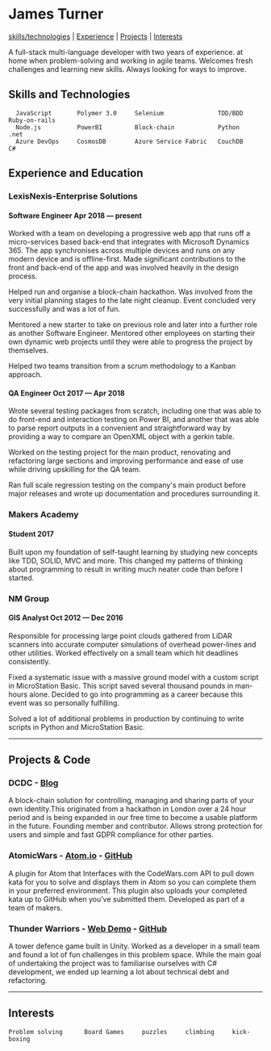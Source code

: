 # James Turner
[skills/technologies](#skills) | [Experience](#experience) | [Projects](#projects) | [Interests](#interests)

A full-stack multi-language developer with two years of experience. at home when problem-solving and working in agile teams. Welcomes fresh challenges and learning new skills. Always looking for ways to improve.

## <a name="skills">Skills and Technologies</a>
``` 
  JavaScript       Polymer 3.0     Selenium               TDD/BDD     Ruby-on-rails     
  Node.js          PowerBI         Block-chain            Python      .net
  Azure DevOps     CosmosDB        Azure Service Fabric   CouchDB     C#
```
## <a name="experience">Experience and Education</a> 
### LexisNexis-Enterprise Solutions
#### Software Engineer Apr 2018 — present
Worked with a team on developing a progressive web app that runs off a micro-services based back-end that integrates with Microsoft Dynamics 365. The app synchronises across multiple devices and runs on any modern device and is offline-first. Made significant contributions to the front and back-end of the app and was involved heavily in the design process.

Helped run and organise a block-chain hackathon. Was involved from the very initial planning stages to the late night cleanup. Event concluded very successfully and was a lot of fun.

Mentored a new starter to take on previous role and later into a further role as another Software Engineer. Mentored other employees on starting their own dynamic web projects until they were able to progress the project by themselves.

Helped two teams transition from a scrum methodology to a Kanban approach.
#### QA Engineer Oct 2017 — Apr 2018 
Wrote several testing packages from scratch, including one that was able to do front-end and interaction testing on Power BI, and another that was able to parse report outputs in a convenient and straightforward way by providing a way to compare an OpenXML object with a gerkin table.

Worked on the testing project for the main product, renovating and refactoring large sections and improving performance and ease of use while driving upskilling for the QA team.

Ran full scale regression testing on the company's main product before major releases and wrote up documentation and procedures surrounding it.

### Makers Academy 
#### Student 2017
Built upon my foundation of self-taught learning by studying new concepts like TDD, SOLID, MVC and more. This changed my patterns of thinking about programming to result in writing much neater code than before I started.

### NM Group 
#### GIS Analyst Oct 2012 — Dec 2016 
Responsible for processing large point clouds gathered from LiDAR scanners into accurate computer simulations of overhead power-lines and other utilities. Worked effectively on a small team which hit deadlines consistently.

Fixed a systematic issue with a massive ground model with a custom script in MicroStation Basic. This script saved several thousand pounds in man-hours alone. Decided to go into programming as a career because this event was so personally fulfilling.

Solved a lot of additional problems in production by continuing to write scripts in Python and MicroStation Basic.

***
## <a name="projects">Projects & Code</a>
### DCDC - [Blog](https://blog.dcdc.io/)
A block-chain solution for controlling, managing and sharing parts of your own identity.This originated from a hackathon in London over a 24 hour period and is being expanded in our free time to become a usable platform in the future. Founding member and contributor. Allows strong protection for users and simple and fast GDPR compliance for other parties.
### AtomicWars - [Atom.io](https://atom.io/packages/atomic-wars) - [GitHub](https://github.com/JamesTurnerGit/Atomic-Wars)
A plugin for Atom that Interfaces with the CodeWars.com API to pull down kata for you to solve and displays them in Atom so you can complete them in your preferred environment. This plugin also uploads your completed kata up to GitHub when you’ve submitted them. Developed as part of a team of makers.
### Thunder Warriors - [Web Demo](http://thunder-warriors.herokuapp.com/) - [GitHub](https://github.com/treborb/thunder-warriors)
A tower defence game built in Unity. Worked as a developer in a small team and found a lot of fun challenges in this problem space. While the main goal of undertaking the project was to familiarise ourselves with C# development, we ended up learning a lot about technical debt and refactoring. 
***
## <a name="interests">Interests</a>
```
Problem solving      Board Games     puzzles     climbing     kick-boxing
```

